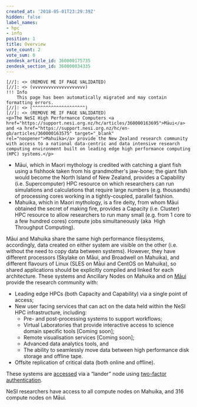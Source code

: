 ```yaml
---
created_at: '2018-05-01T23:29:39Z'
hidden: false
label_names:
- hpc
- info
position: 1
title: Overview
vote_count: 2
vote_sum: 0
zendesk_article_id: 360000175735
zendesk_section_id: 360000034335
---
```



    [//]: <> (REMOVE ME IF PAGE VALIDATED)
    [//]: <> (vvvvvvvvvvvvvvvvvvvv)
    !!! Info
        This page has been automatically migrated and may contain formatting errors.
    [//]: <> (^^^^^^^^^^^^^^^^^^^^)
    [//]: <> (REMOVE ME IF PAGE VALIDATED)
    <p>The NeSI High Performance Computers <a href="https://support.nesi.org.nz/hc/articles/360000163695">Māui</a> and <a href="https://support.nesi.org.nz/hc/en-gb/articles/360000163575" target="_blank" rel="noopener">Mahuika</a> provide the New Zealand research community with access to a national data-centric and data intensive research computing environment built on leading edge high performance computing (HPC) systems.</p>
<ul>
<li>Māui, which in Maori mythology is credited with catching a giant fish using a fishhook taken from his grandmother's jaw-bone; the giant fish would become the North Island of New Zealand, provides a Capability (i.e. Supercomputer) HPC resource on which researchers can run simulations and calculations that require large numbers (e.g. thousands) of processing cores working in a tightly-coupled, parallel fashion.</li>
<li>Mahuika, which in Maori mythology, is a fire deity, from whom Māui obtained the secret of making fire, provides a Capacity (i.e. Cluster) HPC resource to allow researchers to run many small (e.g. from 1 core to a few hundred cores) compute jobs simultaneously (aka  High Throughput Computing).</li>
</ul>
<p>Māui and Mahuika share the same high performance filesystems, accordingly, data created on either system are visible on the other (i.e. without the need to copy data between systems). However, they have different processors (Skylake on Māui, and Broadwell on Mahuika), and different flavours of Linux (SLES on Māui and CentOS on Mahuika), so shared applications should be explicitly compiled and linked for each architecture. These systems and Ancillary Nodes on Mahuika and on <a href="https://support.nesi.org.nz/hc/articles/360000203776">Māui</a>  provide the research community with:</p>
<ul>
<li>Leading edge HPCs (both Capacity and Capability) via a single point of access;</li>
<li>New user facing services that can act on the data held within the NeSI HPC infrastructure, including:
<ul>
<li>Pre- and post-processing systems to support workflows;</li>
<li>Virtual Laboratories that provide interactive access to science domain specific tools [Coming soon];</li>
<li>Remote visualisation services [Coming soon];</li>
<li>Advanced data analytics tools, and</li>
<li>The ability to seamlessly move data between high performance disk storage and offline tape.</li>
</ul>
</li>
<li>Offsite replication of critical data (both online and offline).</li>
</ul>
<p>These systems are <a href="https://support.nesi.org.nz/hc/en-gb/articles/360001016335" target="_blank" rel="noopener">accessed</a> via a “lander” node using <a href="https://support.nesi.org.nz/hc/en-gb/articles/360000203075" target="_blank" rel="noopener">two-factor authentication</a>.</p>
<p>NeSI researchers have access to all compute nodes on Mahuika, and 316 compute nodes on Māui.</p>